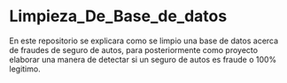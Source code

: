 # Limpieza_De_Base_de_datos
En este repositorio se explicara como se limpio una base de datos acerca de fraudes de seguro de autos, para posteriormente como proyecto elaborar una manera de detectar si un seguro de autos es fraude o 100% legitimo.
